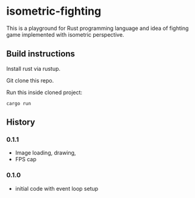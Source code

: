 # isometric-fighting

This is a playground for Rust programming language and idea of fighting game implemented with isometric perspective.

## Build instructions

Install rust via rustup.

Git clone this repo.

Run this inside cloned project:
```
cargo run
```

## History

### 0.1.1
 - Image loading, drawing,
 - FPS cap

### 0.1.0
 - initial code with event loop setup